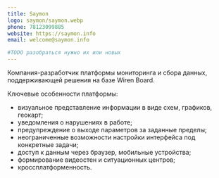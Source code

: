 ```yaml
---
title: Saymon
logo: saymon/saymon.webp
phone: 78123099885
website: https://saymon.info
email: welcome@saymon.info

#TODO разобраться нужно их или новых
---
```


Компания-разработчик платформы мониторинга и сбора данных, поддерживающей решения на базе Wiren Board.


Ключевые особенности платформы:
* визуальное представление информации в виде схем, графиков, геокарт;
* уведомления о нарушениях в работе;
* предупреждение о выходе параметров за заданные пределы;
* неограниченные возможности настройки интерфейса под конкретные задачи;
* доступ к данным через браузер, мобильные устройства;
* формирование видеостен и ситуационных центров;
* кроссплатформенность.
